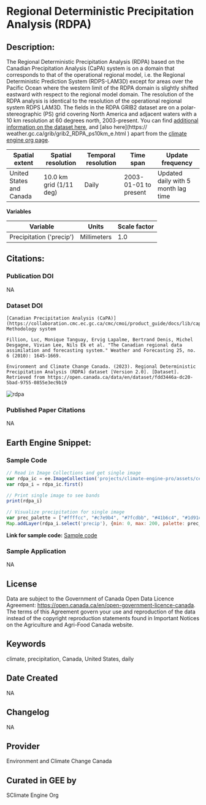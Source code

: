 
# Regional Deterministic Precipitation Analysis (RDPA)

## Description:

The Regional Deterministic Precipitation Analysis (RDPA) based on the Canadian Precipitation Analysis (CaPA) system is on a domain that corresponds
to that of the operational regional model, i.e. the Regional Deterministic Prediction System (RDPS-LAM3D) except for areas over the Pacific Ocean
where the western limit of the RDPA domain is slightly shifted eastward with respect to the regional model domain. The resolution of the RDPA
analysis is identical to the resolution of the operational regional system RDPS LAM3D. The fields in the RDPA GRIB2 dataset are on a
polar-stereographic (PS) grid covering North America and adjacent waters with a 10 km resolution at 60 degrees north, 2003-present. You can find
[additional information on the dataset here](https://open.canada.ca/data/en/dataset/fdd3446a-dc20-5bad-9755-0855e3ec9b19), and [also here](https://
weather.gc.ca/grib/grib2_RDPA_ps10km_e.html ) apart from the [climate engine org page](https://support.climateengine.org/article/82-rdpa).


| **Spatial extent**     | **Spatial resolution** | **Temporal resolution** | **Time span**            | **Update frequency**           |
|------------------------|------------------------|--------------------------|--------------------------|--------------------------------|
| United States and Canada | 10.0 km grid (1/11 deg) | Daily                   | 2003-01-01 to present    | Updated daily with 5 month lag time |

**Variables**

| **Variable**   | **Units**      | **Scale factor** |
|-----------------|----------------|------------------|
| Precipitation ('precip') | Millimeters | 1.0              |

## Citations:

### Publication DOI

NA

### Dataset DOI

```
[Canadian Precipitation Analysis (CaPA)](https://collaboration.cmc.ec.gc.ca/cmc/cmoi/product_guide/docs/lib/capa_information_leaflet_20141118_en.pdf) Methodology system

Fillion, Luc, Monique Tanguay, Ervig Lapalme, Bertrand Denis, Michel Desgagne, Vivian Lee, Nils Ek et al. "The Canadian regional data assimilation and forecasting system." Weather and Forecasting 25, no. 6 (2010): 1645-1669.

Environment and Climate Change Canada. (2023). Regional Deterministic Precipitation Analysis (RDPA) dataset [Version 2.0]. [Dataset]. Retrieved from https://open.canada.ca/data/en/dataset/fdd3446a-dc20-5bad-9755-0855e3ec9b19
```

![rdpa](https://github.com/samapriya/awesome-gee-community-datasets/assets/6677629/15a00ae6-3fd6-45b4-866d-5821dfecd290)

### Published Paper Citations

NA

## Earth Engine Snippet:

### Sample Code

```js
// Read in Image Collections and get single image
var rdpa_ic = ee.ImageCollection('projects/climate-engine-pro/assets/ce-rdpa-daily')
var rdpa_i = rdpa_ic.first()

// Print single image to see bands
print(rdpa_i)

// Visualize precipitation for single image
var prec_palette = ["#ffffcc", "#c7e9b4", "#7fcdbb", "#41b6c4", "#1d91c0", "#225ea8", "#0c2c84"]
Map.addLayer(rdpa_i.select('precip'), {min: 0, max: 200, palette: prec_palette}, 'precip')
```

**Link for sample code:** [Sample code](https://code.earthengine.google.com/?scriptPath=users/sat-io/awesome-gee-catalog-examples:/weather-climate/CE-RDPA-DATASETS)

### Sample Application

NA

## License

Data are subject to the Government of Canada Open Data Licence Agreement: https://open.canada.ca/en/open-government-licence-canada. The terms of this Agreement govern your use and reproduction of the data instead of the copyright reproduction statements found in Important Notices on the Agriculture and Agri-Food Canada website.

## Keywords

climate, precipitation, Canada, United States, daily

## Date Created

NA

## Changelog

NA

## Provider

Environment and Climate Change Canada

## Curated in GEE by
SClimate Engine Org